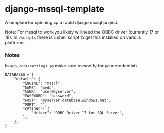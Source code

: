# django-mssql-template
A template for spinning up a rapid django mssql project.

Note: For mssql to work you likely will need the OBDC driver (currently 17 or 18). In `/scripts` there is a shell script to get this installed on various platforms.


### Notes

In `app_root/settings.py` make sure to modify for your credentials

```
DATABASES = {
    "default": {
        "ENGINE": "mssql",
        "NAME": "mydb",
        "USER": "user@myserver",
        "PASSWORD": "password",
        "HOST": "myserver.database.windows.net",
        "PORT": "",
        "OPTIONS": {
            "driver": "ODBC Driver 17 for SQL Server",
        },
    },
}
```